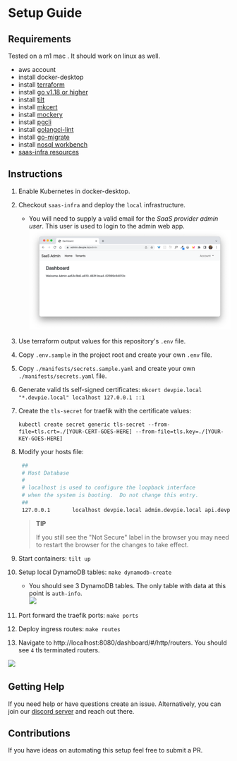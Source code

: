 # Setup Guide

## Requirements

Tested on a m1 mac . It should work on linux as well.

- aws account
- install docker-desktop
- install [terraform](https://www.terraform.io/)
- install [go v1.18 or higher](https://go.dev/doc/install)
- install [tilt](https://tilt.dev/)
- install [mkcert](https://github.com/FiloSottile/mkcert)
- install [mockery](https://github.com/vektra/mockery)
- install [pgcli](https://www.pgcli.com/)
- install [golangci-lint](https://github.com/golangci/golangci-lint)
- install [go-migrate](https://github.com/golang-migrate/migrate)
- install [nosql workbench](https://docs.aws.amazon.com/amazondynamodb/latest/developerguide/workbench.settingup.html)
- [saas-infra resources](https://github.com/devpies/saas-infra/tree/main/local/saas)

## Instructions 
1. Enable Kubernetes in docker-desktop.
2. Checkout `saas-infra` and deploy the `local` infrastructure.
   - You will need to supply a valid email for the _SaaS provider admin user_. This user is used to
   login to the admin web app.
   ![](img/admin-webapp.png)
3. Use terraform output values for this repository's `.env` file.
4. Copy `.env.sample` in the project root and create your own `.env` file.
5. Copy `./manifests/secrets.sample.yaml` and create your own `./manifests/secrets.yaml` file.
6. Generate valid tls self-signed certificates: `mkcert devpie.local "*.devpie.local" localhost 127.0.0.1 ::1`
7. Create the `tls-secret` for traefik with the certificate values: 
   ```
   kubectl create secret generic tls-secret --from-file=tls.crt=./[YOUR-CERT-GOES-HERE] --from-file=tls.key=./[YOUR-KEY-GOES-HERE]
   ```
8. Modify your hosts file:
   ```bash
    ##
    # Host Database
    #
    # localhost is used to configure the loopback interface
    # when the system is booting.  Do not change this entry.
    ##
    127.0.0.1       localhost devpie.local admin.devpie.local api.devpie.local 
    ```
   > __TIP__  
   > 
   > If you still see the "Not Secure" label in the browser you may need to restart the browser 
   > for the changes to take effect.
9. Start containers: `tilt up`
10. Setup local DynamoDB tables: `make dynamodb-create`
    - You should see 3 DynamoDB tables. The only table with data at this point is `auth-info`.   
    ![](img/workbench.png)
11. Port forward the traefik ports: `make ports`
12. Deploy ingress routes: `make routes`

13. Navigate to http://localhost:8080/dashboard/#/http/routers. You should see `4` tls terminated routers.

![](img/traefik.png)

## Getting Help
If you need help or have questions create an issue. Alternatively, you can join our [discord server](https://discord.gg/MeKKvHBKQG) 
and reach out there.

## Contributions
If you have ideas on automating this setup feel free to submit a PR. 
